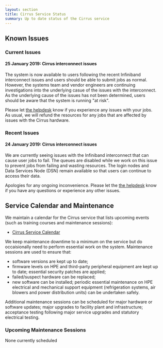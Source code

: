 ```yaml
---
layout: section
title: Cirrus Service Status
summary: Up to date status of the Cirrus service
---
```


## Known Issues

### Current Issues

#### 25 January 2019: Cirrus interconnect issues ####

The system is now available to users following the recent Infiniband interconnect issues and users should be able to submit jobs as normal. However, the systems team and vendor engineers are continuing investigations into the underlying casue of the issues with the interconnect. As the underlying cause of the issues has not been determined, users should be aware that the system is running "at risk".  

Please let [the helpdesk](../support/) know if you experience any issues with your jobs. As usual, we will refund the resources for any jobs that are affected by issues with the Cirrus hardware.

### Recent Issues

#### 24 January 2019: Cirrus interconnect issues

We are currently seeing issues with the Infiniband interconnect that can cause user jobs to fail. The queues are disabled while we work on this issue to prevent jobs from failing and wasting resources. The login nodes and Data Services Node (DSN) remain available so that users can continue to access their data.

Apologies for any ongoing inconvenience. Please let the [the helpdesk](../support/) know if you have any questions or experience any other issues.

## Service Calendar and Maintenance

We maintain a calendar for the Cirrus service that lists upcoming events (such
as training courses and maintenance sessions):

- [Cirrus Service Calendar](calendar.html)

We keep maintenance downtime to a minimum on the service but do occaisionally
need to perform essential work on the system. Maintenance sessions are used to 
ensure that:

* software versions are kept up to date;
* firmware levels on HPE and third-party peripheral equipment are kept up to date;
essential security patches are applied;
* failed/suspect hardware can be replaced;
* new software can be installed;
periodic essential maintenance on HPE electrical and mechanical support equipment (refrigeration systems, air blowers and power distribution units) can be undertaken safely.

Additional maintenance sessions can be scheduled for major hardware or software updates; major upgrades to facility plant and infrastructure; acceptance testing following major service upgrades and statutory electrical testing.

### Upcoming Maintenance Sessions

None currently scheduled





